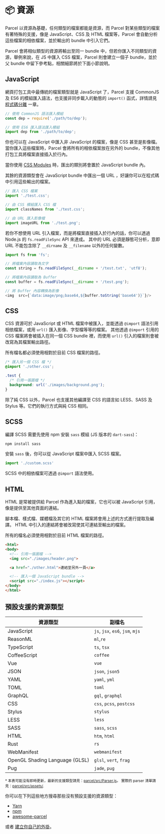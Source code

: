 # 📦 資源

Parcel 以資源為基礎，任何類型的檔案都能是資源，而 Parcel 對某些類型的檔案有著特殊的支援，像是 JavaScript、CSS 及 HTML 檔案等，Parcel 會自動分析這些檔案的相依檔案，並於輸出的 bundle 中引入它們。

Parcel 會將相似類型的資源將輸出至同一 bundle 中，但若你匯入不同類型的資源，舉例來說，在 JS 中匯入 CSS 檔案，Parcel 則會建立一個子 bundle，並於父 bundle 中留下參考點，相關細節將於下面小節說明。

## JavaScript

網頁打包工具中最傳統的檔案類型就是 JavaScript 了，Parcel 支援 CommonJS 及 ES6 的模組匯入語法，也支援非同步載入的動態的 `import()` 函式，詳情請見 [程式碼分離](code_splitting.html) 一章。

```javascript
// 使用 CommonJS 語法匯入模組
const dep = require('./path/to/dep');

// 使用 ES6 匯入語法匯入模組
import dep from './path/to/dep';
```

你也可以在 JavaScript 中匯入非 JavaScript 的檔案，像是 CSS 甚至是影像檔。當你匯入這些檔案時，Parcel 會將所有的相依檔案放在另外的 bundle，不像其他打包工具將檔案直接插入於行內。

當你使用 [CSS Modules](https://github.com/css-modules/css-modules) 時，匯出的類別將會置於 JavaScript bundle 內。

其餘的資源類型會在 JavaScript bundle 中匯出一個 URL ，好讓你可以在程式碼中引用這些輸出的檔案。

```javascript
// 匯入 CSS 檔案
import './test.css';

// 由 CSS 模組匯入 CSS 檔
import classNames from './test.css';

// 由 URL 匯入影像檔
import imageURL from './test.png';
```

若你不想使用 URL 引入檔案，而是將檔案直接插入於行內的話，你可以透過 Node.js 的 `fs.readFileSync` API 來達成。
其中的 URL 必須是靜態可分析，意即 URL 不能包含除了 `__dirname` 及 `__filename` 以外的任何變數。

```javascript
import fs from 'fs';

// 將檔案內容讀取為文字
const string = fs.readFileSync(__dirname + '/test.txt', 'utf8');

// 將檔案內容讀取為 Buffer
const buffer = fs.readFileSync(__dirname + '/test.png');

// 將 Buffer 內容轉換為影像
<img  src={`data:image/png;base64,${buffer.toString('base64')}`}/>
```

## CSS

CSS 資源可於 JavaScript 或 HTML 檔案中被匯入，並能透過 `@import` 語法引用相依檔案，或用 `url()` 匯入影像、字型檔等等的檔案。
其他透過 `@import` 引用的 CSS 檔案將會被插入在同一個 CSS bundle 裡，而使用 `url()` 引入的檔案則會被改寫為其檔案輸出路徑。

所有檔名都必須使用相對於目前 CSS 檔案的路徑。

```css
/* 匯入另一個 CSS 檔 */
@import './other.css';

.test {
  /* 引用一張圖檔 */
  background: url('./images/background.png');
}
```

除了純 CSS 以外，Parcel 也支援其他編譯至 CSS 的語言如 LESS、SASS 及 Stylus 等。它們的執行方式與純 CSS 相同。

## SCSS
編譯 SCSS 需要先使用 npm 安裝 `sass` 模組 (JS 版本的 `dart-sass`)：
```bash
npm install sass
```
安裝 `sass` 後，你可以從 JavaScript 檔案中匯入 SCSS 檔案。
```javascript
import './custom.scss'
```
SCSS 中的相依檔案可透過 `@import` 語法使用。

## HTML

HTML 是常被提供給 Parcel 作為進入點的檔案，它也可以被 JavaScript 引用，像是提供至其他頁面的連結。

腳本檔、樣式檔、媒體檔及其它的 HTML 檔案將會用上述的方式進行提取及編譯。
HTML 中引入的連結將會被改寫使其可連結至輸出的檔案。

所有的檔名必須使用相對於目前 HTML 檔案的路徑。

```html
<html>
<body>
  <!-- 引用一張圖檔 -->
  <img src="./images/header.png">

  <a href="./other.html">連結至另外一頁</a>

  <!-- 匯入一個 JavaScript bundle -->
  <script src="./index.js"></script>
</body>
</html>
```

## 預設支援的資源類型

| 資源類型                       | 副檔名                           |
| ------------------------------ | -------------------------------- |
| JavaScript                     | `js`, `jsx`, `es6`, `jsm`, `mjs` |
| ReasonML                       | `ml`,`re`                        |
| TypeScript                     | `ts`, `tsx`                      |
| CoffeeScript                   | `coffee`                         |
| Vue                            | `vue`                            |
| JSON                           | `json`, `json5`                  |
| YAML                           | `yaml`, `yml`                    |
| TOML                           | `toml`                           |
| GraphQL                        | `gql`, `graphql`                 |
| CSS                            | `css`, `pcss`, `postcss`         |
| Stylus                         | `stylus`                         |
| LESS                           | `less`                           |
| SASS                           | `sass`, `scss`                   |
| HTML                           | `htm`, `html`                    |
| Rust                           | `rs`                             |
| WebManifest                    | `webmanifest`                    |
| OpenGL Shading Language (GLSL) | `glsl`, `vert`, `frag`           |
| Pug                            | `jade`, `pug`                    |

<sub>\* 本表可能沒有即時更新，最新的支援類型請見：[parcel/src/Parser.js](https://github.com/parcel-bundler/parcel/blob/28df546a2249b6aac1e529dd629f506ba6b0a4bb/src/Parser.js#L10)。
實際的 parser 清單請見：[parcel/src/assets/](https://github.com/parcel-bundler/parcel/tree/master/src/assets).</sub>

你可以在下列這些地方搜尋那些沒有預設支援的資源類型：

- [Yarn](https://yarnpkg.com/en/packages?q=parcel-plugin-&p=1)
- [npm](https://www.npmjs.com/search?q=parcel-plugin-)
- [awesome-parcel](https://github.com/parcel-bundler/awesome-parcel#plugins)

或者 [建立你自己的外掛](https://parceljs.org/plugins.html)。
